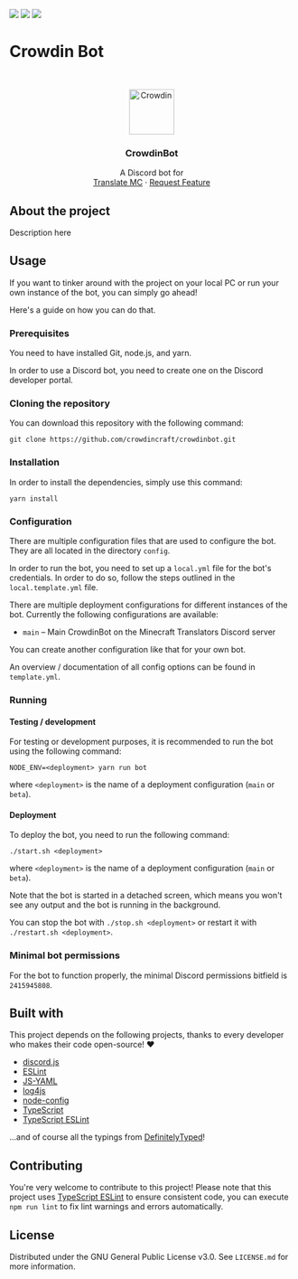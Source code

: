 <!-- shields -->
[![](https://img.shields.io/github/issues/crowdincraft/crowdinbot)](https://github.com/crowdincraft/crowdinbot/issues)
[![](https://img.shields.io/github/stars/crowdincraft/crowdinbot)](https://github.com/crowdincraft/crowdinbot/stargazers)
[![](https://img.shields.io/github/license/crowdincraft/crowdinbot)](https://github.com/crowdincraft/crowdinbot/blob/master/LICENSE.md)

# Crowdin Bot

<!-- PROJECT LOGO -->
<br/>
<p align="center">
  <a href="https://crowdin.com/">
    <img src="crowdin-logo.png" alt="Crowdin" width="80" height="80">
  </a>

<h3 align="center">CrowdinBot</h3>

  <p align="center">
    A Discord bot for <fill me>
    <br/>
    <a href="link">Translate MC</a>
    ·
    <a href="https://github.com/crowdincraft/crowdinbot/issues">Request Feature</a>
  </p>
</p>

## About the project
Description here

## Usage
If you want to tinker around with the project on your local PC or run your own instance of the bot, you can simply go ahead!

Here's a guide on how you can do that.

### Prerequisites
You need to have installed Git, node.js, and yarn.

In order to use a Discord bot, you need to create one on the Discord developer portal.

### Cloning the repository
You can download this repository with the following command:

```
git clone https://github.com/crowdincraft/crowdinbot.git
```

### Installation
In order to install the dependencies, simply use this command:

```
yarn install
```

### Configuration
There are multiple configuration files that are used to configure the bot. They are all located in the directory `config`.

In order to run the bot, you need to set up a `local.yml` file for the bot's credentials. In order to do so, follow the steps outlined in the `local.template.yml` file.

There are multiple deployment configurations for different instances of the bot. Currently the following configurations are available:
- `main` – Main CrowdinBot on the Minecraft Translators Discord server

You can create another configuration like that for your own bot.

An overview / documentation of all config options can be found in `template.yml`.

### Running
#### Testing / development
For testing or development purposes, it is recommended to run the bot using the following command:

```
NODE_ENV=<deployment> yarn run bot
```

where `<deployment>` is the name of a deployment configuration (`main` or `beta`).

#### Deployment
To deploy the bot, you need to run the following command:

```
./start.sh <deployment>
```

where `<deployment>` is the name of a deployment configuration (`main` or `beta`).

Note that the bot is started in a detached screen, which means you won't see any output and the bot is running in the background.

You can stop the bot with `./stop.sh <deployment>` or restart it with `./restart.sh <deployment>`.

### Minimal bot permissions
For the bot to function properly, the minimal Discord permissions bitfield is `2415945808`.

## Built with

This project depends on the following projects, thanks to every developer who makes their code open-source! :heart:

- [discord.js](https://github.com/discordjs/discord.js/)
- [ESLint](https://github.com/eslint/eslint)
- [JS-YAML](https://github.com/nodeca/js-yaml)
- [log4js](https://github.com/log4js-node/log4js-node)
- [node-config](https://github.com/lorenwest/node-config)
- [TypeScript](https://github.com/Microsoft/TypeScript/)
- [TypeScript ESLint](https://github.com/typescript-eslint/typescript-eslint/)

...and of course all the typings from [DefinitelyTyped](https://github.com/DefinitelyTyped/DefinitelyTyped/)!

## Contributing

You're very welcome to contribute to this project! Please note that this project uses [TypeScript ESLint](https://github.com/typescript-eslint/typescript-eslint/) to ensure consistent code, you can execute `npm run lint` to fix lint warnings and errors automatically.

## License

Distributed under the GNU General Public License v3.0. See `LICENSE.md` for more information.
